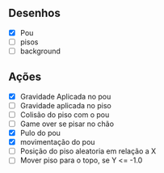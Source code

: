 

## Desenhos

- [x]  Pou
- [ ] pisos
- [ ] background

## Ações

- [X] Gravidade Aplicada no pou
- [ ] Gravidade aplicada no piso
- [ ] Colisão do piso com o pou
- [ ] Game over se pisar no chão
- [X] Pulo do pou
- [X] movimentação do pou
- [ ] Posição do piso aleatoria em relação a X
- [ ] Mover piso para o topo, se Y <= -1.0
